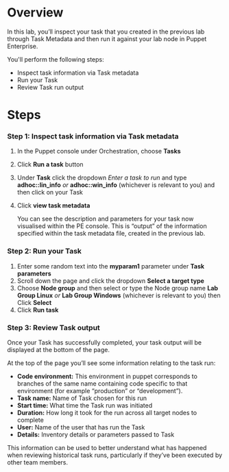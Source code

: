 # Overview

In this lab, you’ll inspect your task that you created in the previous lab through Task Metadata and then run it against your lab node in Puppet Enterprise.

You'll perform the following steps:


* Inspect task information via Task metadata
* Run your Task 
* Review Task run output

# Steps

### Step 1: Inspect task information via Task metadata



1. In the Puppet console under Orchestration, choose **Tasks**
2. Click **Run a task** button
3. Under **Task** click the dropdown _Enter a task to run_ and type **adhoc::lin_info** _or_ **adhoc::win_info** (whichever is relevant to you) and then click on your Task
4. Click **view task metadata**

    You can see the description and parameters for your task now visualised within the PE console. This is “output” of the information specified within the task metadata file, created in the previous lab. 


### Step 2: Run your Task

1. Enter some random text into the **myparam1** parameter under **Task parameters**
2. Scroll down the page and click the dropdown **Select a target type**
3. Choose **Node group** and then select or type the Node group name **Lab Group Linux** _or_ **Lab Group Windows** (whichever is relevant to you) then Click **Select**
4. Click **Run task**

### Step 3: Review Task output


Once your Task has successfully completed, your task output will be displayed at the bottom of the page. 


At the top of the page you’ll see some information relating to the task run:



* **Code environment:** This environment in puppet corresponds to branches of the same name containing code specific to that environment (for example “production” or “development”).
* **Task name:** Name of Task chosen for this run
* **Start time:** What time the Task run was initiated
* **Duration:** How long it took for the run across all target nodes to complete
* **User:** Name of the user that has run the Task
* **Details:** Inventory details or parameters passed to Task

This information can be used to better understand what has happened when reviewing historical task runs, particularly if they’ve been executed by other team members. 

